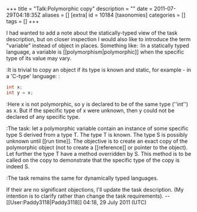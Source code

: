 +++
title = "Talk:Polymorphic copy"
description = ""
date = 2011-07-29T04:18:35Z
aliases = []
[extra]
id = 10184
[taxonomies]
categories = []
tags = []
+++

I had wanted to add a note about the statically-typed view of the task description, but on closer inspection I would also like to introduce the term "variable" instead of object in places. Something like:
:In a statically typed language, a variable is [[polymorphism|polymorphic]] when the specific type of its value may vary. 

:It is trivial to copy an object if its type is known and static, for example - in a 'C-type' language:
:
```c
int x;
int y = x;
```

:Here x is not polymorphic, so y is declared to be of the same type (''int'') as x. But if the specific type of x were unknown, then y could not be declared of any specific type.

:The task: let a polymorphic variable contain an instance of some specific type S derived from a type T. The type T is known. The type S is possibly unknown until [[run time]]. The objective is to create an exact copy of the polymorphic object (not to create a [[reference]] or pointer to the object). Let further the type T have a method overridden by S. This method is to be called on the copy to demonstrate that the specific type of the copy is indeed S.

:The task remains the same for dynamically typed languages.

If their are no significant objections, I'll update the task description. (My intention is to clarify rather than change the task requirements). --[[User:Paddy3118|Paddy3118]] 04:18, 29 July 2011 (UTC)
